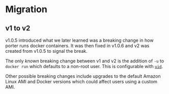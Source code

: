 Migration
=========

v1 to v2
--------

v1.0.5 introduced what we later learned was a breaking change in how porter runs
docker containers. It was then fixed in v1.0.6 and v2 was created from v1.0.5 to
signal the break.

The only _known_ breaking change between v1 and v2 is the addition of `-u` to
`docker run` which defaults to a non-root user. This is configurable with
[`uid`](docs/detailed_design/config-reference.md#uid).

Other possible breaking changes include upgrades to the default Amazon Linux AMI
and Docker versions which could affect users using a custom AMI.
